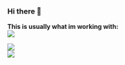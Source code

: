 ### Hi there 👋

<p>
  <strong>This is usually what im working with:</strong>
  </br>
  <a href="https://skillicons.dev">
    <img src="https://skillicons.dev/icons?i=py,js,css,html,github,mongodb,stackoverflow" />
  </a>
</p>


<p>
  <a href="https://github.com/anuraghazra/github-readme-stats">
    <img src="https://github-readme-stats.vercel.app/api/top-langs/?username=Gustavsson123&layout=compact&hide=c,cmake,php,vim+script,objective-c,roff,makefile,lua,c%2B%2B,batchfile&theme=radical&langs_count=10&hide_border=true&background-color=#22272e" />
  </a>
  <br>
   <a href="https://github.com/anuraghazra/github-readme-stats">
    <img src="https://github-readme-stats.vercel.app/api?username=Gustavsson123&show_icons=true&theme=radical&count_private=true&hide_border=true&background-color=#22272e" />
  </a>
</p>
